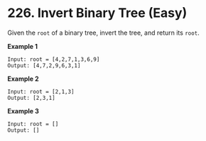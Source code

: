 # 226. Invert Binary Tree (Easy)

Given the `root` of a binary tree, invert the tree, and return its `root`.

**Example 1**

```
Input: root = [4,2,7,1,3,6,9]
Output: [4,7,2,9,6,3,1]
```

**Example 2**

```
Input: root = [2,1,3]
Output: [2,3,1]
```

**Example 3**

```
Input: root = []
Output: []
```
